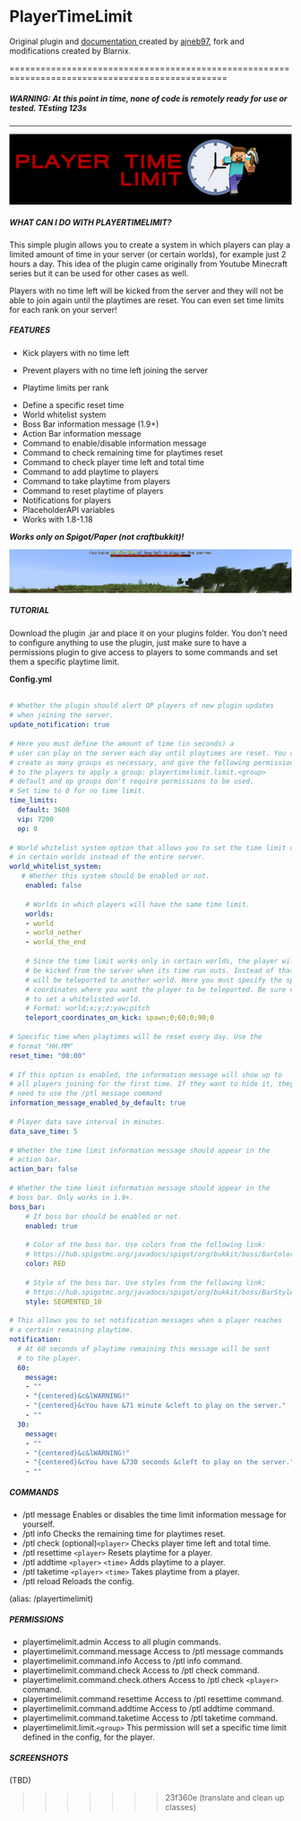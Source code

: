 # PlayerTimeLimit

Original plugin and [documentation ](https://www.spigotmc.org/resources/playertimelimit-1-8-1-19.96577/)created by [ajneb97](https://github.com/Ajneb97/PlayerTimeLimit), fork and modifications created by Blarnix.

================================================================================================

##### **WARNING: At this point in time, none of code is remotely ready for use or tested. TEsting 123s**

---

![1675894369040](image/README/1675894369040.png)

##### **WHAT CAN I DO WITH PLAYERTIMELIMIT?**

This simple plugin allows you
to create a system in which players can play a limited amount of time in
 your server (or certain worlds), for example just 2 hours a day. This
idea of the plugin came originally from Youtube Minecraft series but it
can be used for other cases as well.

Players with no time left will be kicked from the server and they will
not be able to join again until the playtimes are reset. You can even
set time limits for each rank on your server!

##### **FEATURES**

* Kick players with no time left

- Prevent players with no time left joining the server

* Playtime limits per rank

- Define a specific reset time
- World whitelist system
- Boss Bar information message (1.9+)
- Action Bar information message
- Command to enable/disable information message
- Command to check remaining time for playtimes reset
- Command to check player time left and total time
- Command to add playtime to players
- Command to take playtime from players
- Command to reset playtime of players
- Notifications for players
- PlaceholderAPI variables
- Works with 1.8-1.18

*********Works only on Spigot/Paper (not craftbukkit)!*********

![1675894563318](image/README/1675894563318.png)

##### **TUTORIAL**

Download the plugin .jar and place it on your plugins folder. You don't need
to configure anything to use the plugin, just make sure to have a
permissions plugin to give access to players to some commands and set
them a specific playtime limit.

**Config.yml**

```yaml

# Whether the plugin should alert OP players of new plugin updates
# when joining the server.
update_notification: true

# Here you must define the amount of time (in seconds) a
# user can play on the server each day until playtimes are reset. You can
# create as many groups as necessary, and give the following permission
# to the players to apply a group: playertimelimit.limit.<group>
# default and op groups don't require permissions to be used.
# Set time to 0 for no time limit.
time_limits:
  default: 3600
  vip: 7200
  op: 0

# World whitelist system option that allows you to set the time limit only
# in certain worlds instead of the entire server.
world_whitelist_system:
   # Whether this system should be enabled or not.
    enabled: false

    # Worlds in which players will have the same time limit.
    worlds:
    - world
    - world_nether
    - world_the_end

    # Since the time limit works only in certain worlds, the player will not
    # be kicked from the server when its time run outs. Instead of that, they
    # will be teleported to another world. Here you must specify the specific
    # coordinates where you want the player to be teleported. Be sure not
    # to set a whitelisted world.
    # Format: world;x;y;z;yaw;pitch
    teleport_coordinates_on_kick: spawn;0;60;0;90;0

# Specific time when playtimes will be reset every day. Use the
# format "HH.MM"
reset_time: "00:00"

# If this option is enabled, the information message will show up to
# all players joining for the first time. If they want to hide it, they will
# need to use the /ptl message command
information_message_enabled_by_default: true

# Player data save interval in minutes.
data_save_time: 5

# Whether the time limit information message should appear in the
# action bar.
action_bar: false

# Whether the time limit information message should appear in the
# boss bar. Only works in 1.9+.
boss_bar:
    # If boss bar should be enabled or not.
    enabled: true

    # Color of the boss bar. Use colors from the following link:
    # https://hub.spigotmc.org/javadocs/spigot/org/bukkit/boss/BarColor.html
    color: RED

    # Style of the boss bar. Use styles from the following link:
    # https://hub.spigotmc.org/javadocs/spigot/org/bukkit/boss/BarStyle.html
    style: SEGMENTED_10

# This allows you to set notification messages when a player reaches
# a certain remaining playtime.
notification:
  # At 60 seconds of playtime remaining this message will be sent
  # to the player.
  60:
    message:
    - ""
    - "{centered}&c&lWARNING!"
    - "{centered}&cYou have &71 minute &cleft to play on the server."
    - ""
  30:
    message:
    - ""
    - "{centered}&c&lWARNING!"
    - "{centered}&cYou have &730 seconds &cleft to play on the server."
    - ""
```

##### **COMMANDS**

- /ptl message Enables or disables the time limit information message for yourself.
- /ptl info Checks the remaining time for playtimes reset.
- /ptl check (optional)`<player>` Checks player time left and total time.
- /ptl resettime `<player>` Resets playtime for a player.
- /ptl addtime `<player>` `<time>` Adds playtime to a player.
- /ptl taketime `<player>` `<time>` Takes playtime from a player.
- /ptl reload Reloads the config.

(alias: /playertimelimit)

##### **PERMISSIONS**

- playertimelimit.admin Access to all plugin commands.
- playertimelimit.command.message Access to /ptl message commands
- playertimelimit.command.info Access to /ptl info command.
- playertimelimit.command.check Access to /ptl check command.
- playertimelimit.command.check.others Access to /ptl check `<player>` command.
- playertimelimit.command.resettime Access to /ptl resettime command.
- playertimelimit.command.addtime Access to /ptl addtime command.
- playertimelimit.command.taketime Access to /ptl taketime command.
- playertimelimit.limit.`<group>` This permission will set a specific time limit defined in the config, for the player.

##### **SCREENSHOTS**

(TBD)

>>>>>>> 23f360e (translate and clean up classes)
>>>>>>>
>>>>>>
>>>>>
>>>>
>>>
>>
